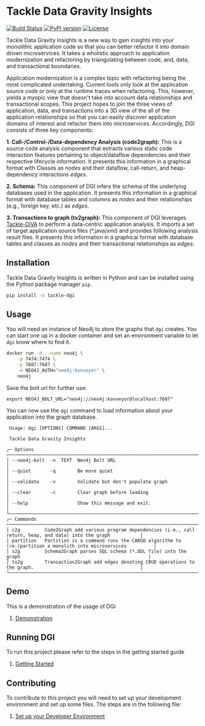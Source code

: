 # Tackle Data Gravity Insights

[![Build Status](https://github.com/konveyor/tackle-data-gravity-insights/actions/workflows/ci-build.yml/badge.svg)](https://github.com/konveyor/tackle-data-gravity-insights/actions)
[![PyPI version](https://badge.fury.io/py/tackle-dgi.svg)](https://badge.fury.io/py/tackle-dgi)
[![License](https://img.shields.io/badge/License-Apache_2.0-blue.svg)](https://opensource.org/licenses/Apache-2.0)

Tackle Data Gravity Insights is a new way to gain insights into your monolithic application code so that you can better refactor it into domain driven microservices. It takes a wholistic approach to application modernization and refactoring by triangulating between code, and, data, and transactional boundaries.

Application modernization is a complex topic with refactoring being the most complicated undertaking. Current tools only look at the application source code or only at the runtime traces when refactoring. This, however, yields a myopic view that doesn't take into account data relationships and transactional scopes. This project hopes to join the three views of application, data, and transactions into a 3D view of the all of the application relationships so that you can easily discover application domains of interest and refactor them into microservices. Accordingly, DGI consists of three key components:

**1. Call-/Control-/Data-dependency Analysis (code2graph):** This is a source code analysis component that extracts various static code interaction features pertaining to object/dataflow dependencies and their respective lifecycle information. It presents this information in a graphical format with Classes as _nodes_ and their dataflow, call-return, and heap-dependency interactions _edges_.

**2. Schema:** This component of DGI infers the schema of the underlying databases used in the application. It presents this information in a graphical format with database tables and columns as _nodes_ and their relationships (e.g., foreign key, etc.) as _edges_.

**3. Transactions to graph (tx2graph):** This component of DGI leverages [Tackle-DiVA](https://github.com/konveyor/tackle-diva) to perform a data-centric application analysis. It imports a set of target application source files (*.java/xml) and provides following analysis result files. It presents this information in a graphical format with database tables and classes as _nodes_ and their transactional relationships as _edges_.

## Installation

Tackle Data Gravity Insights is written in Python and can be installed using the Python package manager `pip`.

```bash
pip install -U tackle-dgi
```

## Usage

You will need an instance of Neo4j to store the graphs that `dgi` creates. You can start one up in a docker container and set an environment variable to let `dgi` know where to find it.

```bash
docker run -d --name neo4j \
    -p 7474:7474 \
    -p 7687:7687 \
    -e NEO4J_AUTH="neo4j:konveyor" \
    neo4j
```

Save the bolt url for further use:
```
export NEO4J_BOLT_URL="neo4j://neo4j:konveyor@localhost:7687"
```

You can now use the `dgi` command to load information about your application into the graph database.

```man
 Usage: dgi [OPTIONS] COMMAND [ARGS]...

 Tackle Data Gravity Insights

╭─ Options ────────────────────────────────────────────────────────────────────────────────────────────────────────────╮
│ --neo4j-bolt  -n  TEXT  Neo4j Bolt URL                                                                               │
│ --quiet       -q        Be more quiet                                                                                │
│ --validate    -v        Validate but don't populate graph                                                            │
│ --clear       -c        Clear graph before loading                                                                   │
│ --help                  Show this message and exit.                                                                  │
╰──────────────────────────────────────────────────────────────────────────────────────────────────────────────────────╯
╭─ Commands ───────────────────────────────────────────────────────────────────────────────────────────────────────────╮
│ c2g         Code2Graph add various program dependencies (i.e., call return, heap, and data) into the graph           │
│ partition   Partition is a command runs the CARGO algorithm to (re-)partition a monolith into microservices          │
│ s2g         Schema2Graph parses SQL schema (*.DDL file) into the graph                                               │
│ tx2g        Transaction2Graph add edges denoting CRUD operations to the graph.                                       │
╰──────────────────────────────────────────────────────────────────────────────────────────────────────────────────────╯
```

## Demo

This is a demonstration of the usage of DGI

1. [Demonstration](docs/demo.md)

## Running DGI

To run this project please refer to the steps in the getting started guide

1. [Getting Started](docs/getting-started.md)

## Contributing

To contribute to this project you will need to set up your development environment and set up some files. The steps are in the following file:

1. [Set up your Developer Environment](docs/development.md)
